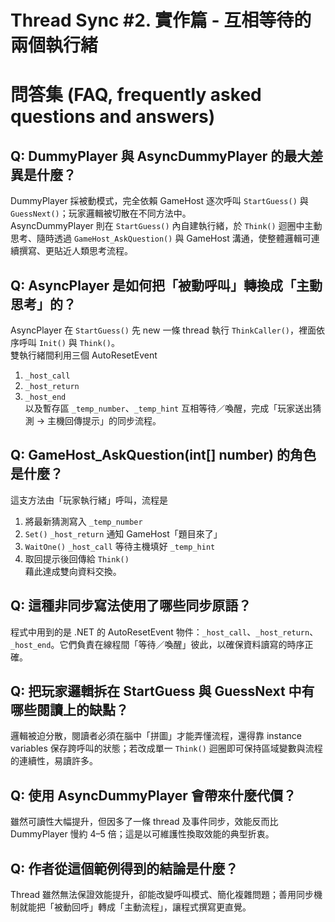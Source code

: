 # Thread Sync #2. 實作篇 - 互相等待的兩個執行緒

# 問答集 (FAQ, frequently asked questions and answers)

## Q: DummyPlayer 與 AsyncDummyPlayer 的最大差異是什麼？
DummyPlayer 採被動模式，完全依賴 GameHost 逐次呼叫 `StartGuess()` 與 `GuessNext()`；玩家邏輯被切散在不同方法中。  
AsyncDummyPlayer 則在 `StartGuess()` 內自建執行緒，於 `Think()` 迴圈中主動思考、隨時透過 `GameHost_AskQuestion()` 與 GameHost 溝通，使整體邏輯可連續撰寫、更貼近人類思考流程。

## Q: AsyncPlayer 是如何把「被動呼叫」轉換成「主動思考」的？
AsyncPlayer 在 `StartGuess()` 先 new 一條 thread 執行 `ThinkCaller()`，裡面依序呼叫 `Init()` 與 `Think()`。  
雙執行緒間利用三個 AutoResetEvent  
1. `_host_call`  
2. `_host_return`  
3. `_host_end`  
以及暫存區 `_temp_number`、`_temp_hint` 互相等待／喚醒，完成「玩家送出猜測 → 主機回傳提示」的同步流程。

## Q: GameHost_AskQuestion(int[] number) 的角色是什麼？
這支方法由「玩家執行緒」呼叫，流程是  
1. 將最新猜測寫入 `_temp_number`  
2. `Set()` `_host_return` 通知 GameHost「題目來了」  
3. `WaitOne()` `_host_call` 等待主機填好 `_temp_hint`  
4. 取回提示後回傳給 `Think()`  
藉此達成雙向資料交換。

## Q: 這種非同步寫法使用了哪些同步原語？
程式中用到的是 .NET 的 AutoResetEvent 物件：`_host_call`、`_host_return`、`_host_end`。它們負責在線程間「等待／喚醒」彼此，以確保資料讀寫的時序正確。

## Q: 把玩家邏輯拆在 StartGuess 與 GuessNext 中有哪些閱讀上的缺點？
邏輯被迫分散，閱讀者必須在腦中「拼圖」才能弄懂流程，還得靠 instance variables 保存跨呼叫的狀態；若改成單一 `Think()` 迴圈即可保持區域變數與流程的連續性，易讀許多。

## Q: 使用 AsyncDummyPlayer 會帶來什麼代價？
雖然可讀性大幅提升，但因多了一條 thread 及事件同步，效能反而比 DummyPlayer 慢約 4–5 倍；這是以可維護性換取效能的典型折衷。

## Q: 作者從這個範例得到的結論是什麼？
Thread 雖然無法保證效能提升，卻能改變呼叫模式、簡化複雜問題；善用同步機制就能把「被動回呼」轉成「主動流程」，讓程式撰寫更直覺。